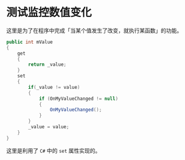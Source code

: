 # 测试监控数值变化

这里是为了在程序中完成「当某个值发生了改变，就执行某函数」的功能。

```C#
public int mValue
{
    get
    {
        return _value;
    }
    set
    {
        if(_value != value)
        {
            if (OnMyValueChanged != null)
            {
                OnMyValueChanged();
            }
        }
        _value = value;
    }
}
```

这里是利用了 `C#` 中的 `set` 属性实现的。